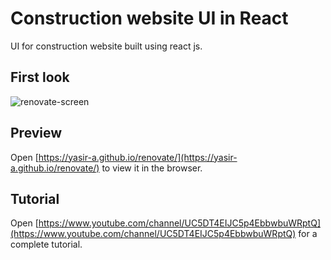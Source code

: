 # Construction website UI in React

UI for construction website built using react js.

## First look

![renovate-screen](https://user-images.githubusercontent.com/62054130/105634293-1a4c5600-5e7f-11eb-8eb0-293700d90a84.png)

## Preview

Open [https://yasir-a.github.io/renovate/](https://yasir-a.github.io/renovate/) to view it in the browser.

## Tutorial

Open [https://www.youtube.com/channel/UC5DT4EIJC5p4EbbwbuWRptQ](https://www.youtube.com/channel/UC5DT4EIJC5p4EbbwbuWRptQ) for a complete tutorial.

